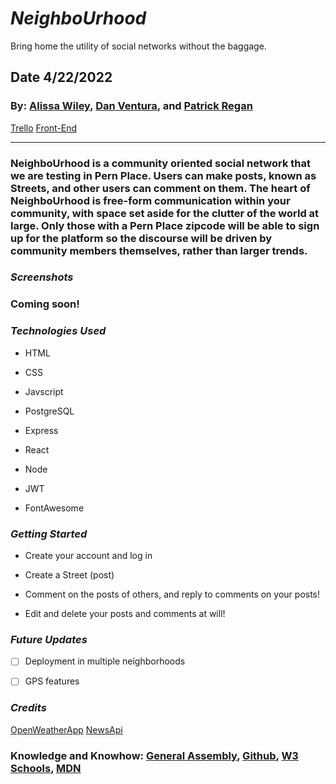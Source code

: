 # **_NeighboUrhood_**
Bring home the utility of social networks without the baggage.


## Date 4/22/2022

### By: [Alissa Wiley](https://github.com/alissaestelle), [Dan Ventura](https://github.com/dventura221), and [Patrick Regan](https://github.com/pregan23)

[Trello](https://trello.com/b/qnhB2qO3/the-neighbourhood)
[Front-End](https://github.com/pregan23/neighbourhood-front)

---

### **NeighboUrhood is a community oriented social network that we are testing in Pern Place.  Users can make posts, known as Streets, and other users can comment on them.  The heart of NeighboUrhood is free-form communication within your community, with space set aside for the clutter of the world at large.  Only those with a Pern Place zipcode will be able to sign up for the platform so the discourse will be driven by community members themselves, rather than larger trends.**

### **_Screenshots_**

### Coming soon! 


### **_Technologies Used_**

- HTML

- CSS

- Javscript

- PostgreSQL

- Express

- React

- Node

- JWT

- FontAwesome


### **_Getting Started_**

- Create your account and log in

- Create a Street (post)

- Comment on the posts of others, and reply to comments on your posts!

- Edit and delete your posts and comments at will!

### **_Future Updates_**

- [ ] Deployment in multiple neighborhoods
- [ ] GPS features


### **_Credits_**

[OpenWeatherApp](https://openweathermap.org/)
[NewsApi](https://newsapi.org/)




### **Knowledge and Knowhow**: [General Assembly](https://generalassemb.ly/), [Github](https://github.com/), [W3 Schools](https://www.w3schools.com/), [MDN](https://developer.mozilla.org/en-US/)

